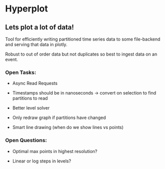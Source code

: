 # Hyperplot

## Lets plot a lot of data!

Tool for efficiently writing partitioned time series data to some file-backend and serving that data in plotly.

Robust to out of order data but not duplicates so best to ingest data on an event.


### Open Tasks:

- Async Read Requests

- Timestamps should be in nanoseconds -> convert on selection to find partitions to read

- Better level solver

- Only redraw graph if partitions have changed

- Smart line drawing (when do we show lines vs points)


### Open Questions:

- Optimal max points in highest resolution?

- Linear or log steps in levels?
